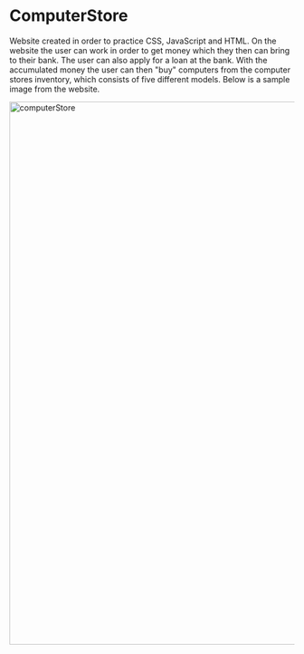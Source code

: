 # ComputerStore
Website created in order to practice CSS, JavaScript and HTML. On the website the user can work in order to get money which they then can bring to their bank. The user can also apply for a loan at the bank. With the accumulated money the user can then "buy" computers from the computer stores inventory, which consists of five different models. Below is a sample image from the website.

<img width="959" alt="computerStore" src="https://user-images.githubusercontent.com/21289637/98248317-0e827f00-1f75-11eb-8b90-b50408ca24fb.PNG">

